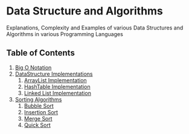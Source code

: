 
# Data Structure and Algorithms
Explanations, Complexity and Examples of various Data Structures and Algorithms in various Programming Languages

Table of Contents
------------------

 1. [Big O Notation]()
 1. [DataStructure Implementations]()
    1. [ArrayList Implementation]()
    2. [HashTable Implementation]()
    3. [Linked List Implementation]()
 1. [Sorting Algorithms]()
    1. [Bubble Sort]()
    2. [Insertion Sort]()
    3. [Merge Sort]()   
    4. [Quick Sort]()      
      
 
